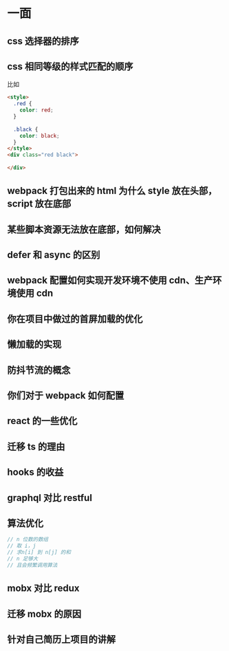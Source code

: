 # 一面

## css 选择器的排序

## css 相同等级的样式匹配的顺序

比如

```html
<style>
  .red {
    color: red;
  }
  
  .black {
    color: black;
  }
</style>
<div class="red black">
  
</div>
```

## webpack 打包出来的 html 为什么 style 放在头部，script 放在底部

## 某些脚本资源无法放在底部，如何解决

## defer 和 async 的区别

## webpack 配置如何实现开发环境不使用 cdn、生产环境使用 cdn

## 你在项目中做过的首屏加载的优化

## 懒加载的实现

## 防抖节流的概念

## 你们对于 webpack 如何配置

## react 的一些优化

## 迁移 ts 的理由

## hooks 的收益

## graphql 对比 restful

## 算法优化

```js
// n 位数的数组
// 取 i，j
// 求n[i] 到 n[j] 的和
// n 足够大
// 且会频繁调用算法
```

## mobx 对比 redux

## 迁移 mobx 的原因

## 针对自己简历上项目的讲解

